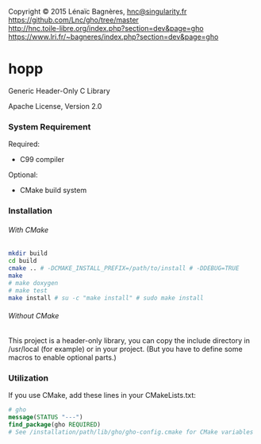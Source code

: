 Copyright © 2015 Lénaïc Bagnères, hnc@singularity.fr <br />
https://github.com/Lnc/gho/tree/master <br />
http://hnc.toile-libre.org/index.php?section=dev&page=gho <br />
https://www.lri.fr/~bagneres/index.php?section=dev&page=gho

# hopp

Generic Header-Only C Library

Apache License, Version 2.0

### System Requirement

Required:
- C99 compiler

Optional:
- CMake build system

### Installation

###### With CMake

```sh
mkdir build
cd build
cmake .. # -DCMAKE_INSTALL_PREFIX=/path/to/install # -DDEBUG=TRUE
make
# make doxygen
# make test
make install # su -c "make install" # sudo make install
```

###### Without CMake

This project is a header-only library, you can copy the include directory in /usr/local (for example) or in your project. (But you have to define some macros to enable optional parts.)

### Utilization

If you use CMake, add these lines in your CMakeLists.txt:
```cmake
# gho
message(STATUS "---")
find_package(gho REQUIRED)
# See /installation/path/lib/gho/gho-config.cmake for CMake variables
```
